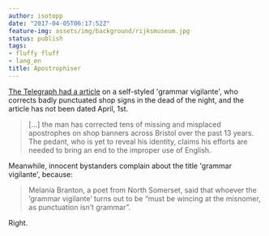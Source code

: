 ```yaml
---
author: isotopp
date: "2017-04-05T06:17:52Z"
feature-img: assets/img/background/rijksmuseum.jpg
status: publish
tags:
- fluffy fluff
- lang_en
title: Apostrophiser
---
```

[The Telegraph had a article](http://www.telegraph.co.uk/news/2017/04/03/revealed-self-styled-grammar-vigilante-corrects-badly-punctuated/?WT.mc_id=tmg_share_tw)
on a self-styled 'grammar vigilante', who corrects badly punctuated shop
signs in the dead of the night, and the article has not been dated April,
1st.

> […] the man has corrected tens of missing and misplaced apostrophes on
> shop banners across Bristol over the past 13 years. The pedant, who is yet
> to reveal his identity, claims his efforts are needed to bring an end to
> the improper use of English.

Meanwhile, innocent bystanders complain about the title 'grammar vigilante', because: 

> Melania Branton, a poet from North Somerset, said that whoever the
> ‘grammar vigilante’ turns out to be “must be wincing at the
> misnomer, as punctuation isn’t grammar”.

Right.
